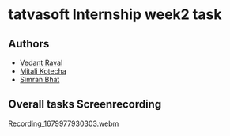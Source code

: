 # tatvasoft Internship week2 task


## Authors
- [Vedant Raval](https://github.com/vedantraval2310)  
- [Mitali Kotecha](https://github.com/mitali242)
- [Simran Bhat](https://github.com/bhatsimran)

## Overall tasks Screenrecording 

[Recording_1679977930303.webm](https://user-images.githubusercontent.com/76436755/228129762-e614eeea-a50c-4c0b-a64d-319bad20ddb9.webm)


